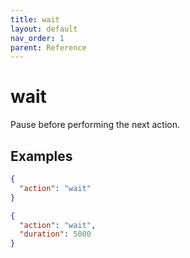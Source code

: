 ```yaml
---
title: wait
layout: default
nav_order: 1
parent: Reference
---
```


# wait

Pause before performing the next action.

## Examples

```json
{
  "action": "wait"
}
```

```json
{
  "action": "wait",
  "duration": 5000
}
```
